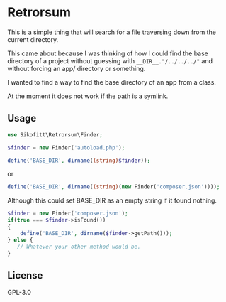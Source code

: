 # Retrorsum

This is a simple thing that will search for a file traversing down from the current directory.

This came about because I was thinking of how I could find the base directory of a project without guessing with `__DIR__."/../../../"` and without forcing an app/ directory or something.

I wanted to find a way to find the base directory of an app from a class.

At the moment it does not work if the path is a symlink.

## Usage

```php
use Sikofitt\Retrorsum\Finder;

$finder = new Finder('autoload.php');

define('BASE_DIR', dirname((string)$finder));
```

or

```php
define('BASE_DIR', dirname((string)(new Finder('composer.json'))));
```

Although this could set BASE_DIR as an empty string if it found nothing.

```php
$finder = new Finder('composer.json');
if(true === $finder->isFound())
{
    define('BASE_DIR', dirname($finder->getPath()));
} else {
   // Whatever your other method would be.
}
```

## License
GPL-3.0
